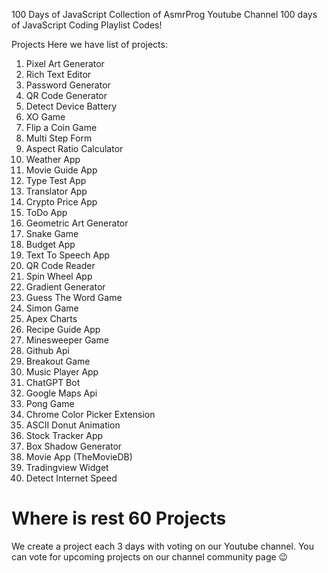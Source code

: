 100 Days of JavaScript
Collection of AsmrProg Youtube Channel 100 days of JavaScript Coding Playlist Codes!


Projects
Here we have list of projects:

1. Pixel Art Generator
2. Rich Text Editor
3. Password Generator
4. QR Code Generator
5. Detect Device Battery
6. XO Game
7. Flip a Coin Game
8. Multi Step Form
9. Aspect Ratio Calculator
10. Weather App
11. Movie Guide App
12. Type Test App
13. Translator App
14. Crypto Price App
15. ToDo App
16. Geometric Art Generator
17. Snake Game
18. Budget App
19. Text To Speech App
20. QR Code Reader
21. Spin Wheel App
22. Gradient Generator
23. Guess The Word Game
24. Simon Game
25. Apex Charts
26. Recipe Guide App
27. Minesweeper Game
29. Github Api
30. Breakout Game
31. Music Player App
32. ChatGPT Bot
33. Google Maps Api
34. Pong Game
35. Chrome Color Picker Extension
36. ASCII Donut Animation
37. Stock Tracker App
38. Box Shadow Generator
39. Movie App (TheMovieDB)
40. Tradingview Widget
41. Detect Internet Speed

# Where is rest 60 Projects

We create a project each 3 days with voting on our Youtube channel. You can vote for upcoming projects on our channel community page 😉
